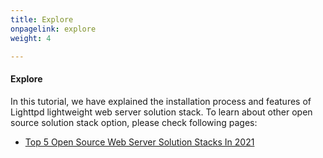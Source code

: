 ```yaml
---
title: Explore
onpagelink: explore
weight: 4

---
```


#### **Explore**

In this tutorial, we have explained the installation process and features of Lighttpd lightweight web server solution stack. To learn about other open source solution stack option, please check following pages:

*   [Top 5 Open Source Web Server Solution Stacks In 2021](https://blog.containerize.com/2021/01/08/top-5-open-source-web-server-solution-stacks-in-2021/)